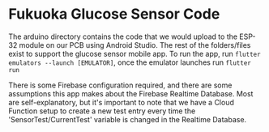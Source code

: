 # Fukuoka Glucose Sensor Code

The arduino directory contains the code that we would upload to the ESP-32 module on our PCB using Android Studio. The rest of the folders/files exist to support the glucose sensor mobile app. To run the app, run `flutter emulators --launch [EMULATOR]`, once the emulator launches run `flutter run` 

There is some Firebase configuration required, and there are some assumptions this app makes about the Firebase Realtime Database. Most are self-explanatory, but it's important to note that we have a Cloud Function setup to create a new test entry every time the 'SensorTest/CurrentTest' variable is changed in the Realtime Database.
